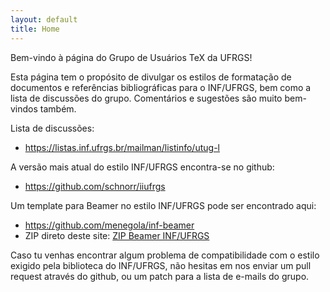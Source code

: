 ```yaml
---
layout: default
title: Home
---
```


Bem-vindo à página do Grupo de Usuários TeX da UFRGS!

Esta página tem o propósito de divulgar os estilos de formatação de
documentos e referências bibliográficas para o INF/UFRGS, bem como a
lista de discussões do grupo. Comentários e sugestões são muito
bem-vindos também.

Lista de discussões:

+ <a href="https://listas.inf.ufrgs.br/mailman/listinfo/utug-l">https://listas.inf.ufrgs.br/mailman/listinfo/utug-l</a>

A versão mais atual do estilo INF/UFRGS encontra-se no github:

+ <a href="https://github.com/schnorr/iiufrgs">https://github.com/schnorr/iiufrgs</a>


Um template para Beamer no estilo INF/UFRGS pode ser encontrado aqui:

- <a href='https://github.com/menegola/inf-beamer'>https://github.com/menegola/inf-beamer</a>
- ZIP direto deste site: <a href='inf-beamer-master.zip'>ZIP Beamer INF/UFRGS</a>

Caso tu venhas encontrar algum problema de compatibilidade com o
estilo exigido pela biblioteca do INF/UFRGS, não hesitas em nos enviar
um pull request através do github, ou um patch para a lista de
e-mails do grupo.

